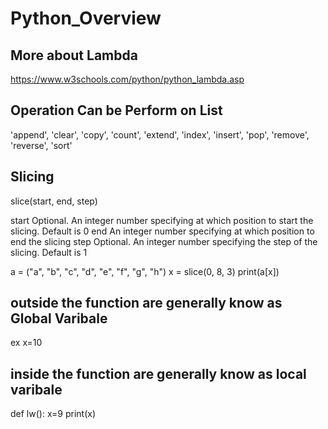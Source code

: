 # Python_Overview

## More about Lambda
https://www.w3schools.com/python/python_lambda.asp

## Operation Can be Perform on List 
'append',
 'clear',
 'copy',
 'count',
 'extend',
 'index',
 'insert',
 'pop',
 'remove',
 'reverse',
 'sort'
 
 ## Slicing 
 slice(start, end, step)

start	Optional. An integer number specifying at which position to start the slicing. Default is 0
end	An integer number specifying at which position to end the slicing
step	Optional. An integer number specifying the step of the slicing. Default is 1

a = ("a", "b", "c", "d", "e", "f", "g", "h")
x = slice(0, 8, 3)
print(a[x])


## outside the function are generally know as Global Varibale 
ex x=10

## inside the function are generally know as local varibale
def lw():
x=9
print(x)


